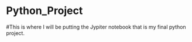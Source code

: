 # Python_Project
#This is where I will be putting the Jypiter notebook that is my final python project.
